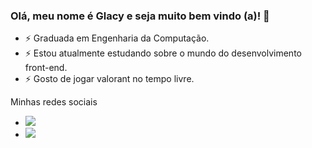 ### Olá, meu nome é Glacy e seja muito bem vindo (a)! 👋

- ⚡ Graduada em Engenharia da Computação.
- ⚡ Estou atualmente estudando sobre o mundo do desenvolvimento front-end.
- ⚡ Gosto de jogar valorant no tempo livre.
  
Minhas redes sociais
- [<img src="https://img.shields.io/badge/linkedin-%230077B5.svg?&style=for-the-badge&logo=linkedin&logoColor=white" />](https://www.linkedin.com/in/glacygomes/) 
- [<img src = "https://img.shields.io/badge/instagram-%23E4405F.svg?&style=for-the-badge&logo=instagram&logoColor=white">](https://www.instagram.com/glacygomes/)

 
